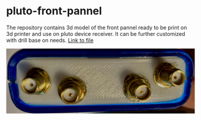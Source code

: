# pluto-front-pannel

The repository  contains 3d model of the front pannel ready to be print on 3d printer and use on pluto device receiver. It can be further customized with drill base on needs.
[Link to file](./plutoFront2.stl)

 ![Image of front pannel](unnamed.jpg)

